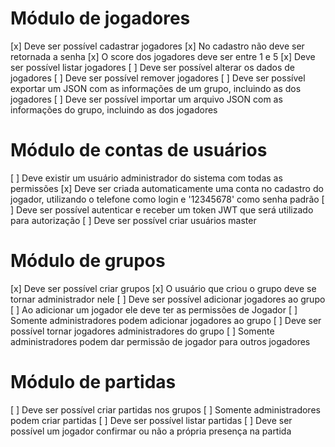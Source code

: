 
# Módulo de jogadores
[x] Deve ser possível cadastrar jogadores
[x] No cadastro não deve ser retornada a senha
[x] O score dos jogadores deve ser entre 1 e 5
[x] Deve ser possível listar jogadores
[ ] Deve ser possível alterar os dados de jogadores
[ ] Deve ser possível remover jogadores
[ ] Deve ser possível exportar um JSON com as informações de um grupo, incluindo as dos jogadores
[ ] Deve ser possível importar um arquivo JSON com as informações do grupo, incluindo as dos jogadores

# Módulo de contas de usuários
[ ] Deve existir um usuário administrador do sistema com todas as permissões
[x] Deve ser criada automaticamente uma conta no cadastro do jogador, utilizando o telefone como login e '12345678' como senha padrão
[ ] Deve ser possível autenticar e receber um token JWT que será utilizado para autorização
[ ] Deve ser possível criar usuários master

# Módulo de grupos
[x] Deve ser possível criar grupos
[x] O usuário que criou o grupo deve se tornar administrador nele
[ ] Deve ser possível adicionar jogadores ao grupo
[ ] Ao adicionar um jogador ele deve ter as permissões de Jogador
[ ] Somente administradores podem adicionar jogadores ao grupo
[ ] Deve ser possível tornar jogadores administradores do grupo
[ ] Somente administradores podem dar permissão de jogador para outros jogadores

# Módulo de partidas
[ ] Deve ser possível criar partidas nos grupos
[ ] Somente administradores podem criar partidas
[ ] Deve ser possível listar partidas
[ ] Deve ser possível um jogador confirmar ou não a própria presença na partida
